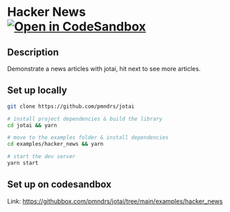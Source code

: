 # Hacker News [![Open in CodeSandbox](https://img.shields.io/badge/Open%20in-CodeSandbox-blue?style=flat-square&logo=codesandbox)](https://githubbox.com/pmndrs/jotai/tree/main/examples/hacker_news)

## Description

Demonstrate a news articles with jotai, hit next to see more articles.

## Set up locally

```bash
git clone https://github.com/pmndrs/jotai

# install project dependencies & build the library
cd jotai && yarn

# move to the examples folder & install dependencies
cd examples/hacker_news && yarn

# start the dev server
yarn start
```

## Set up on codesandbox

Link: https://githubbox.com/pmndrs/jotai/tree/main/examples/hacker_news
